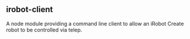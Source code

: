 irobot-client
-------------

A node module providing a command line client to allow an iRobot Create
robot to be controlled via telep.


